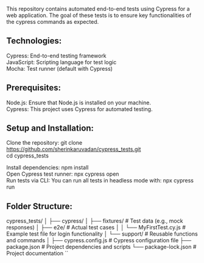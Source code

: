 This repository contains automated end-to-end tests using Cypress for a web application. The goal of these tests is to ensure key functionalities of the cypress commands as expected.

Technologies:
-------------  
Cypress: End-to-end testing framework  
JavaScript: Scripting language for test logic  
Mocha: Test runner (default with Cypress)  


Prerequisites:
--------------  
Node.js: Ensure that Node.js is installed on your machine.  
Cypress: This project uses Cypress for automated testing.

Setup and Installation:  
----------------------- 
Clone the repository: git clone https://github.com/sherinkaruvadan/cypress_tests.git  
cd cypress_tests  

Install dependencies: npm install  
Open Cypress test runner: npx cypress open  
Run tests via CLI: You can run all tests in headless mode with: npx cypress run  

## Folder Structure:
cypress_tests/ │ ├── cypress/ │ ├── fixtures/ # Test data (e.g., mock responses) │ ├── e2e/ # Actual test cases │ │ └── MyFirstTest.cy.js # Example test file for login functionality │ └── support/ # Reusable functions and commands │ ├── cypress.config.js # Cypress configuration file ├── package.json # Project dependencies and scripts └── package-lock.json # Project documentation
``



